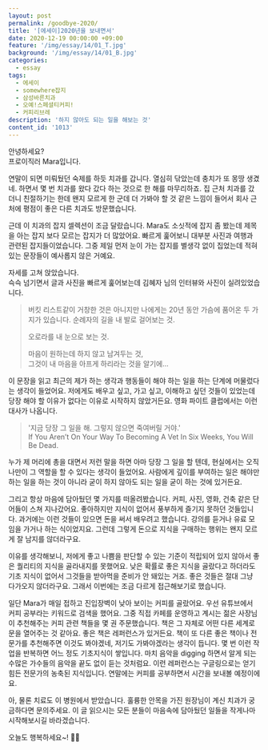 ```yaml
---
layout: post
permalink: /goodbye-2020/
title: '[에세이]2020년을 보내면서'
date: 2020-12-19 00:00:00 +09:00
feature: '/img/essay/14/01_T.jpg'
background: '/img/essay/14/01_B.jpg'
categories:
  - essay
tags:
  - 에세이
  - somewhere잡지
  - 삼성바른치과
  - 오예!스페셜티커피!
  - 커피리브레
description: '하지 않아도 되는 일을 해보는 것'
content_id: '1013'
---
```


안녕하세요?<br>프로이직러 Mara입니다.

연말이 되면 미뤄뒀던 숙제를 하듯 치과를 갑니다. 열심히 닦았는데 충치가 또 몽땅 생겼네. 하면서 몇 번 치과를 왔다 갔다 하는 것으로 한 해를 마무리하죠. 집 근처 치과를 갔더니 친절하기는 한데 왠지 모르게 한 군데 더 가봐야 할 것 같은 느낌이 들어서 회사 근처에 평점이 좋은 다른 치과도 방문했습니다.

근데 이 치과의 잡지 셀렉션이 조금 달랐습니다. Mara도 소싯적에 잡지 좀 봤는데 제목을 아는 잡지 보다 모르는 잡지가 더 많았어요. 빠르게 훑어보니 대부분 사진과 여행과 관련된 잡지들이었습니다. 그중 제일 먼저 눈이 가는 잡지를 별생각 없이 집었는데 적혀 있는 문장들이 예사롭지 않은 거예요.

자세를 고쳐 앉았습니다.<br>
슥슥 넘기면서 글과 사진을 빠르게 훑어보는데 김혜자 님의 인터뷰와 사진이 실려있었습니다.

> 버킷 리스트같이 거창한 것은 아니지만
> 나에게는 20년 동안 가슴에 품어온 두 가지가 있습니다.
> 순례자의 길을 내 발로 걸어보는 것.
>
> 오로라를 내 눈으로 보는 것.
>
> 마음이 원하는데 하지 않고 남겨두는 것,<br>
> 그것이 내 마음을 아프게 하리라는 것을 알기에...

이 문장을 읽고 최근의 제가 하는 생각과 행동들이 해야 하는 일을 하는 단계에 머물렀다는 생각이 들었어요.
저에게도 배우고 싶고, 가고 싶고, 이해하고 싶던 것들이 있었는데 당장 해야 할 이유가 없다는 이유로 시작하지 않았거든요. 영화 파이트 클럽에서는 이런 대사가 나옵니다.

> '지금 당장 그 일을 해. 그렇지 않으면 죽여버릴 거야.'<br>
> If You Aren’t On Your Way To Becoming A Vet In Six Weeks, You Will Be Dead.

누가 제 머리에 총을 대면서 저런 말을 하면 아마 당장 그 일을 할 텐데, 현실에서는 오직 나만이 그 역할을 할 수 있다는 생각이 들었어요. 사람에게 깊이를 부여하는 일은 해야만 하는 일을 하는 것이 아니라 굳이 하지 않아도 되는 일을 굳이 하는 것에 있거든요. 

그리고 항상 마음에 담아뒀던 몇 가지를 떠올려봤습니다. 커피, 사진, 영화, 건축 같은 단어들이 스쳐 지나갔어요. 좋아하지만 지식이 없어서 풍부하게 즐기지 못하던 것들입니다. 과거에는 이런 것들이 있으면 돈을 써서 배우려고 했습니다. 강의를 듣거나 유료 모임을 가거나 하는 식이었지요. 그런데 그렇게 돈으로 지식을 구매하는 행위는 왠지 모르게 잘 남지를 않더라구요.

이유를 생각해보니, 저에게 좋고 나쁨을 판단할 수 있는 기준이 적립되어 있지 않아서 좋은 퀄리티의 지식을 골라내지를 못했어요. 낮은 확률로 좋은 지식을 골랐다고 하더라도 기초 지식이 없어서 그것들을 받아먹을 준비가 안 돼있는 거죠. 좋은 것들은 절대 그냥 다가오지 않더라구요. 그래서 이번에는 조금 다르게 접근해보기로 했습니다.

일단 Mara가 매일 접하고 진입장벽이 낮아 보이는 커피를 골랐어요. 우선 유튜브에서 커피 공부라는 키워드로 검색을 했어요. 그중 직접 카페를 운영하고 계시는 젊은 사장님이 추천해주는 커피 관련 책들을 몇 권 주문했습니다. 책은 그 자체로 어떤 다른 세계로 문을 열어주는 것 같아요. 좋은 책은 레퍼런스가 있거든요. 책이 또 다른 좋은 책이나 전문가를 추천해주면 이것도 봐야겠네, 저기도 가봐야겠라는 생각이 듭니다. 몇 번 이런 작업을 반복하면 어느 정도 기초지식이 쌓입니다. 마치 음악을 digging 하면서 알게 되는 수많은 가수들의 음악을 끝도 없이 듣는 것처럼요. 이런 레퍼런스는 구글링으로는 얻기 힘든 전문가의 농축된 지식입니다. 연말에는 커피를 공부하면서 시간을 보내볼 예정이에요.

아, 물론 치료도 이 병원에서 받았습니다. 훌륭한 안목을 가진 원장님이 계신 치과가 궁금하다면 문의주세요. 이 글 읽으시는 모든 분들이 마음속에 담아뒀던 일들을 작게나마 시작해보시길 바라겠습니다.

오늘도 행복하세요~! 🙋‍♀️



